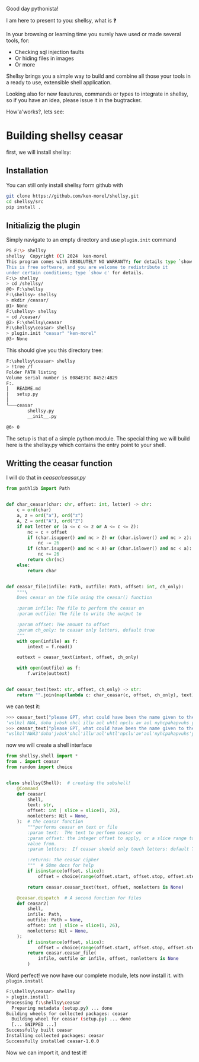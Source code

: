 Good day pythonista!

I am here to present to you: shellsy, what is :question:

In your browsing or learning time you surely have used or made several tools,
for:

- Checking sql injection faults
- Or hiding files in images
- Or more

Shellsy brings you a simple way to build and combine all those your tools
in a ready to use, extensible shell application.

Looking also for new feautures, commands or types to integrate in shellsy, so
if you have an idea, please issue it in the bugtracker.

How'a'works?, lets see:

# Building shellsy ceasar

first, we will install shellsy:

## Installation

You can still only install shellsy form github with

```bash
git clone https://github.com/ken-morel/shellsy.git
cd shellsy/src
pip install .
```

## Initializig the plugin

Simply navigate to an empty directory and use `plugin.init` command

```bash
PS F:\> shellsy
shellsy  Copyright (C) 2024  ken-morel
This program comes with ABSOLUTELY NO WARRANTY; for details type `show w'.
This is free software, and you are welcome to redistribute it
under certain conditions; type `show c' for details.
F:\> shellsy
> cd /shellsy/
@0> F:\shellsy
F:\shellsy> shellsy
> mkdir /ceasar/
@1> None
F:\shellsy> shellsy
> cd /ceasar/
@2> F:\shellsy\ceasar
F:\shellsy\ceasar> shellsy
> plugin.init "ceasar" "ken-morel"
@3> None
```

This should give you this directory tree:

```bash
F:\shellsy\ceasar> shellsy
> !tree /f
Folder PATH listing
Volume serial number is 0084E71C 8452:4B29
F:.
│   README.md
│   setup.py
│
└───ceasar
        shellsy.py
        __init__.py

@6> 0
```

The setup is that of a simple python module. The special thing we will build
here is the shellsy.py which contains the entry point to your shell.

## Writting the ceasar function

I will do that in _ceasar/ceasar.py_

```py
from pathlib import Path


def char_ceasar(char: chr, offset: int, letter) -> chr:
    c = ord(char)
    a, z = ord("a"), ord("z")
    A, Z = ord("A"), ord("Z")
    if not letter or (a <= c <= z or A <= c <= Z):
        nc = c + offset
        if (char.isupper() and nc > Z) or (char.islower() and nc > z):
            nc -= 26
        if (char.isupper() and nc < A) or (char.islower() and nc < a):
            nc += 26
        return chr(nc)
    else:
        return char


def ceasar_file(infile: Path, outfile: Path, offset: int, ch_only):
    """\
    Does ceasar on the file using the ceasar() function

    :param infile: The file to perform the ceasar on
    :param outfile: The file to write the output to

    :param offset: THe amount to offset
    :param ch_only: to ceasar only letters, default true
    """
    with open(infile) as f:
        intext = f.read()

    outtext = ceasar_text(intext, offset, ch_only)

    with open(outfile) as f:
        f.write(outtext)


def ceasar_text(text: str, offset, ch_only) -> str:
    return "".join(map(lambda c: char_ceasar(c, offset, ch_only), text))

```

we can test it:

```python
>>> ceasar_text("please GPT, what could have been the name given to the gravitational rate of change of linear momentum in the binomial system of nomenclature?", 7, True)
'wslhzl NWA, doha jvbsk ohcl illu aol uhtl npclu av aol nyhcpahapvuhs yhal vm johunl vm spulhy tvtluabt pu aol ipuvtphs zfzalt vm uvtlujshabyl?'
>>> ceasar_text("please GPT, what could have been the name given to the gravitational rate of change of linear momentum in the binomial system of nomenclature?", 7, False)
"wslhzl'NWA3'doha'jvbsk'ohcl'illu'aol'uhtl'npclu'av'aol'nyhcpahapvuhs'yhal'vm'johunl'vm'spulhy'tvtluabt'pu'aol'ipuvtphs'zfzalt'vm'uvtlujshabylF"   # ceasars too the spaces and punctuation
```


now we will create a shell interface


```python
from shellsy.shell import *
from . import ceasar
from random import choice


class shellsy(Shell):  # creating the subshell!
    @Command
    def ceasar(
        shell,
        text: str,
        offset: int | slice = slice(1, 26),
        nonletters: Nil = None,
    ):  # the ceasar function
        """performs ceasar on text or file
        :param text:  THe text to perfoem ceasar on
        :param offset: the integer offset to apply, or a slice range to select
        value from.
        :param letters:  If ceasar should only touch letters: default True

        :returns: The ceasar cipher
        """  # SOme docs for help
        if isinstance(offset, slice):
            offset = choice(range(offset.start, offset.stop, offset.step or 1))

        return ceasar.ceasar_text(text, offset, nonletters is None)

    @ceasar.dispatch  # A second function for files
    def ceasar2(
        shell,
        infile: Path,
        outfile: Path = None,
        offset: int | slice = slice(1, 26),
        nonletters: Nil = None,
    ):
        if isinstance(offset, slice):
            offset = choice(range(offset.start, offset.stop, offset.step or 1))
        return ceasar.ceasar_file(
            infile, outfile or infile, offset, nonletters is None
        )
```

Word perfect! we now have our complete module, lets now install it.
with `plugin.install`

```bash
F:\shellsy\ceasar> shellsy
> plugin.install
Processing f:\shellsy\ceasar
  Preparing metadata (setup.py) ... done
Building wheels for collected packages: ceasar
  Building wheel for ceasar (setup.py) ... done
  [... SNIPPED ...]
Successfully built ceasar
Installing collected packages: ceasar
Successfully installed ceasar-1.0.0
```

Now we can import it, and test it!

```python

```

